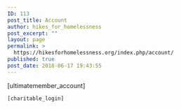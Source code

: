 ```yaml
---
ID: 113
post_title: Account
author: hikes_for_homelessness
post_excerpt: ""
layout: page
permalink: >
  https://hikesforhomelessness.org/index.php/account/
published: true
post_date: 2018-06-17 19:43:55
---
```

[ultimatemember_account]

<code>[charitable_login]</code>